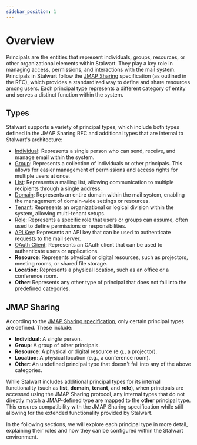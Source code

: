 ```yaml
---
sidebar_position: 1
---
```


# Overview

Principals are the entities that represent individuals, groups, resources, or other organizational elements within Stalwart. They play a key role in managing access, permissions, and interactions with the mail system. Principals in Stalwart follow the [JMAP Sharing](https://datatracker.ietf.org/doc/draft-ietf-jmap-sharing/09/) specification (as outlined in the RFC), which provides a standardized way to define and share resources among users. Each principal type represents a different category of entity and serves a distinct function within the system.

## Types

Stalwart supports a variety of principal types, which include both types defined in the JMAP Sharing RFC and additional types that are internal to Stalwart's architecture:

- [Individual](/docs/auth/principals/individual): Represents a single person who can send, receive, and manage email within the system.
- [Group](/docs/auth/principals/group): Represents a collection of individuals or other principals. This allows for easier management of permissions and access rights for multiple users at once.
- [List](/docs/auth/principals/list): Represents a mailing list, allowing communication to multiple recipients through a single address.
- [Domain](/docs/auth/principals/domain): Represents an entire domain within the mail system, enabling the management of domain-wide settings or resources.
- [Tenant](/docs/auth/authorization/tenants): Represents an organizational or logical division within the system, allowing multi-tenant setups.
- [Role](/docs/auth/authorization/roles): Represents a specific role that users or groups can assume, often used to define permissions or responsibilities.
- [API Key](/docs/auth/principals/api-key): Represents an API key that can be used to authenticate requests to the mail server.
- [OAuth Client](/docs/auth/principals/oauth-client): Represents an OAuth client that can be used to authenticate users or applications.
- **Resource**: Represents physical or digital resources, such as projectors, meeting rooms, or shared file storage.
- **Location**: Represents a physical location, such as an office or a conference room.
- **Other**: Represents any other type of principal that does not fall into the predefined categories.

## JMAP Sharing

According to the [JMAP Sharing specification](https://datatracker.ietf.org/doc/draft-ietf-jmap-sharing/09/), only certain principal types are defined. These include:

- **Individual**: A single person.
- **Group**: A group of other principals.
- **Resource**: A physical or digital resource (e.g., a projector).
- **Location**: A physical location (e.g., a conference room).
- **Other**: An undefined principal type that doesn't fall into any of the above categories.

While Stalwart includes additional principal types for its internal functionality (such as **list**, **domain**, **tenant**, and **role**), when principals are accessed using the JMAP Sharing protocol, any internal types that do not directly match a JMAP-defined type are mapped to the **other** principal type. This ensures compatibility with the JMAP Sharing specification while still allowing for the extended functionality provided by Stalwart.

In the following sections, we will explore each principal type in more detail, explaining their roles and how they can be configured within the Stalwart environment.
